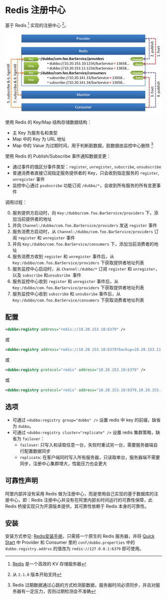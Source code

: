 # Redis 注册中心

基于 Redis [^1] 实现的注册中心 [^2]。

![/user-guide/images/dubbo-redis-registry.jpg](../../sources/images/dubbo-redis-registry.jpg)

使用 Redis 的 Key/Map 结构存储数据结构：

* 主 Key 为服务名和类型
* Map 中的 Key 为 URL 地址
* Map 中的 Value 为过期时间，用于判断脏数据，脏数据由监控中心删除 [^3]

使用 Redis 的 Publish/Subscribe 事件通知数据变更：

* 通过事件的值区分事件类型：`register`, `unregister`, `subscribe`, `unsubscribe`
* 普通消费者直接订阅指定服务提供者的 Key，只会收到指定服务的 `register`, `unregister` 事件
* 监控中心通过 `psubscribe` 功能订阅 `/dubbo/*`，会收到所有服务的所有变更事件

调用过程：

0. 服务提供方启动时，向 `Key:/dubbo/com.foo.BarService/providers` 下，添加当前提供者的地址
1. 并向 `Channel:/dubbo/com.foo.BarService/providers` 发送 `register` 事件
2. 服务消费方启动时，从 `Channel:/dubbo/com.foo.BarService/providers` 订阅 `register` 和 `unregister` 事件
3. 并向 `Key:/dubbo/com.foo.BarService/consumers` 下，添加当前消费者的地址
4. 服务消费方收到 `register` 和 `unregister` 事件后，从 `Key:/dubbo/com.foo.BarService/providers` 下获取提供者地址列表
5. 服务监控中心启动时，从 `Channel:/dubbo/*` 订阅 `register` 和 `unregister`，以及 `subscribe` 和`unsubsribe `事件
6. 服务监控中心收到 `register` 和 `unregister` 事件后，从 `Key:/dubbo/com.foo.BarService/providers` 下获取提供者地址列表
7. 服务监控中心收到 `subscribe` 和 `unsubsribe` 事件后，从 `Key:/dubbo/com.foo.BarService/consumers` 下获取消费者地址列表


## 配置

```xml
<dubbo:registry address="redis://10.20.153.10:6379" />
```

或

```xml
<dubbo:registry address="redis://10.20.153.10:6379?backup=10.20.153.11:6379,10.20.153.12:6379" />
```

或

```xml
<dubbo:registry protocol="redis" address="10.20.153.10:6379" />
```

或

```xml
<dubbo:registry protocol="redis" address="10.20.153.10:6379,10.20.153.11:6379,10.20.153.12:6379" />
```

## 选项

* 可通过 `<dubbo:registry group="dubbo" />` 设置 redis 中 key 的前缀，缺省为 `dubbo`。
* 可通过 `<dubbo:registry cluster="replicate" />` 设置 redis 集群策略，缺省为 `failover`：
    * `failover`: 只写入和读取任意一台，失败时重试另一台，需要服务器端自行配置数据同步
    * `replicate`: 在客户端同时写入所有服务器，只读取单台，服务器端不需要同步，注册中心集群增大，性能压力也会更大


## 可靠性声明

阿里内部并没有采用 Redis 做为注册中心，而是使用自己实现的基于数据库的注册中心，即：Redis 注册中心并没有在阿里内部长时间运行的可靠性保障，此 Redis 桥接实现只为开源版本提供，其可靠性依赖于 Redis 本身的可靠性。


## 安装


安装方式参见: [Redis安装手册]( ../../../admin/install/redis.md)，只需搭一个原生的 Redis 服务器，并将 [Quick Start](../../preface/usage.md) 中 Provider 和 Consumer 里的 `conf/dubbo.properties` 中的 `dubbo.registry.addrss` 的值改为 `redis://127.0.0.1:6379` 即可使用。


[^1]: [Redis](http://redis.io) 是一个高效的 KV 存储服务器
[^2]: 从 `2.1.0` 版本开始支持
[^3]: Redis 过期数据通过心跳的方式检测脏数据，服务器时间必须同步，并且对服务器有一定压力，否则过期检测会不准确
